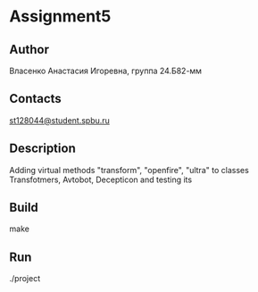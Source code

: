 # Assignment5
## Author
Власенко Анастасия Игоревна, группа 24.Б82-мм
## Contacts
st128044@student.spbu.ru
## Description
Adding virtual methods "transform", "openfire", "ultra" to classes Transfotmers, Avtobot, Decepticon and testing its
## Build
make
## Run
./project
